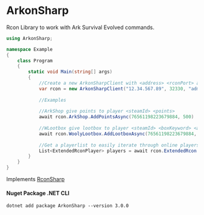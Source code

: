 # ArkonSharp

Rcon Library to work with Ark Survival Evolved commands.

```csharp
using ArkonSharp;

namespace Example
{
    class Program
    {
        static void Main(string[] args)
        {
            //Create a new ArkonSharpClient with <address> <rconPort> and <rconPassword>
            var rcon = new ArkonSharpClient("12.34.567.89", 32330, "adminpass");
            
            //Examples
            
            //ArkShop give points to player <steamId> <points>
            await rcon.ArkShop.AddPointsAsync(76561198223679884, 500)
            
            //WLootbox give lootbox to player <steamId> <boxKeyword> <amount>
            await rcon.WoolyLootbox.AddLootboxAsync(76561198223679884, "Gold", 5);
            
            //Get a playerlist to easily iterate through online players
            List<ExtendedRconPlayer> players = await rcon.ExtendedRcon.GetOnlinePlayersAsync();
        }
    }
}
```

Implements [RconSharp](https://github.com/stefanodriussi/rconsharp)


#### Nuget Package .NET CLI

```cli
dotnet add package ArkonSharp --version 3.0.0
```
